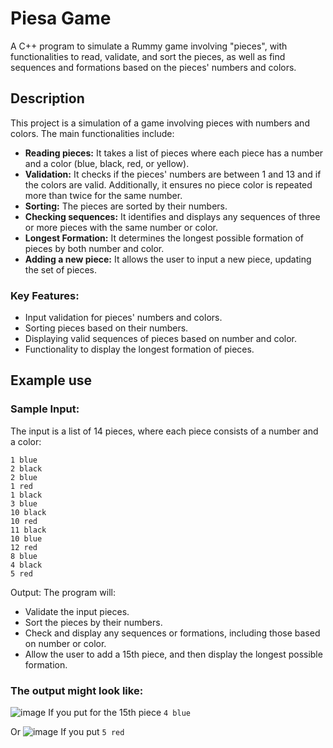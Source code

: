 # Piesa Game

A C++ program to simulate a Rummy game involving "pieces", with functionalities to read, validate, and sort the pieces, as well as find sequences and formations based on the pieces' numbers and colors.

## Description

This project is a simulation of a game involving pieces with numbers and colors. The main functionalities include:

- **Reading pieces:** It takes a list of pieces where each piece has a number and a color (blue, black, red, or yellow).
- **Validation:** It checks if the pieces' numbers are between 1 and 13 and if the colors are valid. Additionally, it ensures no piece color is repeated more than twice for the same number.
- **Sorting:** The pieces are sorted by their numbers.
- **Checking sequences:** It identifies and displays any sequences of three or more pieces with the same number or color.
- **Longest Formation:** It determines the longest possible formation of pieces by both number and color.
- **Adding a new piece:** It allows the user to input a new piece, updating the set of pieces.

### Key Features:
- Input validation for pieces' numbers and colors.
- Sorting pieces based on their numbers.
- Displaying valid sequences of pieces based on number and color.
- Functionality to display the longest formation of pieces.

## Example use

### Sample Input:
The input is a list of 14 pieces, where each piece consists of a number and a color:
```text
1 blue
2 black
2 blue
1 red
1 black
3 blue
10 black
10 red
11 black
10 blue
12 red
8 blue
4 black
5 red
```
Output:
The program will:

- Validate the input pieces.
- Sort the pieces by their numbers.
- Check and display any sequences or formations, including those based on number or color.
- Allow the user to add a 15th piece, and then display the longest possible formation.

### The output might look like:
![image](https://github.com/user-attachments/assets/2989ab06-8411-418c-9654-f59c604e2350)
If you put for the 15th piece `4 blue`

Or
![image](https://github.com/user-attachments/assets/b7f0f881-8418-4eee-9c71-f136eab34361)
If you put `5 red`

